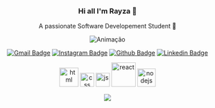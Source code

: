 <h3 align="center">Hi all I'm Rayza 👋</h3>
<p align="center">A passionate  Software Developement Student 🚀</p>


<p align="center">
<img src="https://camo.githubusercontent.com/cdbee60d64689371b2b2f9438037116e9fe7ee74/68747470733a2f2f6d656469612e67697068792e636f6d2f6d656469612f4c3152317476493973766b495777705659722f67697068792e676966" alt="Animação"/>
</p>

<div align="center">

[![Gmail Badge](https://img.shields.io/badge/-gmail-c14438?style=flat-square&logo=Gmail&logoColor=white&link=mailto:rayza.ocr@gmail.com)](mailto:rayza.ocr@gmail.com)
[![Instagram Badge](https://img.shields.io/badge/-@oliveirarayza-C13584?style=flat-square&labelColor=C13584&logo=instagram&logoColor=white&link=https://www.instagram.com/oliveirarayza/?hl=pt-br)](https://www.instagram.com/oliveirarayza/?hl=pt-br)
[![Github Badge](https://img.shields.io/badge/-rayzaoliveira-000?style=flat-square&logo=Github&logoColor=white&link=https://github.com/rayzaoliveira)](https://github.com/rayzaoliveira)
[![Linkedin Badge](https://img.shields.io/badge/-rayzaoliveira-blue?style=flat-square&logo=Linkedin&logoColor=white&link=https://www.linkedin.com/in/rayza-oliveira-costa-482658129/)](https://www.linkedin.com/in/rayza-oliveira-costa-482658129/)

</div>


<div align="center">
<img  width="44" src="https://firebasestorage.googleapis.com/v0/b/resume-7d906.appspot.com/o/200px-HTML5_logo_and_wordmark.svg.png?alt=media&token=5b5b847e-0215-4208-b881-3e197461bcf6" alt="html"/>
<img  width="32" src="https://firebasestorage.googleapis.com/v0/b/resume-7d906.appspot.com/o/1200px-CSS.3.svg.png?alt=media&token=56014168-0a14-4486-8914-c1a09fb31a20" alt="css"/>
<img  width="32" src="https://firebasestorage.googleapis.com/v0/b/resume-7d906.appspot.com/o/javascript-logo-E967E87D74-seeklogo.com.png?alt=media&token=81e846f0-6ab1-4731-96e8-f82d7a7964cb" alt="js"/>
<img  width="56" src="https://firebasestorage.googleapis.com/v0/b/resume-7d906.appspot.com/o/640px-React-icon.svg.png?alt=media&token=623e2596-ac88-4384-8e89-0858eb0c8d1a" alt="react"/>
<img  width="42" src="https://firebasestorage.googleapis.com/v0/b/resume-7d906.appspot.com/o/nodejs-image.png?alt=media&token=9395f363-968a-4627-b675-1166408b5bf2" alt="nodejs"/>
</div>

<p align="center">

<a href="https://firebasestorage.googleapis.com/v0/b/resume-7d906.appspot.com/o/Curriculo%20em%20ingles%20sem%20telefone.pdf?alt=media&token=9ccf0c71-7829-4c45-acba-ea4af96acfcc" target="_blank">
<img src="https://img.shields.io/badge/📥-RESUME-purple"/>
</a>
</p>